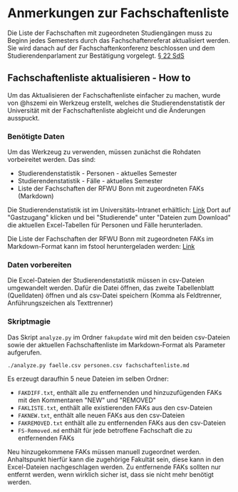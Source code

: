 # Anmerkungen zur Fachschaftenliste
Die Liste der Fachschaften mit zugeordneten Studiengängen muss zu Beginn jedes Semesters durch das Fachschaftenreferat aktualisiert werden. Sie wird danach auf der Fachschaftenkonferenz beschlossen und dem Studierendenparlament zur Bestätigung vorgelegt. [§ 22 SdS](https://www.sp.uni-bonn.de/dokumente/idx/Satzungen/SdS.html#%C2%A722)

## Fachschaftenliste aktualisieren - How to
Um das Aktualisieren der Fachschaftenliste einfacher zu machen, wurde von @hszemi ein Werkzeug erstellt, welches die Studierendenstatistik der Universität mit der Fachschaftenliste abgleicht und die Änderungen ausspuckt.

### Benötigte Daten
Um das Werkzeug zu verwenden, müssen zunächst die Rohdaten vorbeireitet werden. Das sind:

- Studierendenstatistik - Personen - aktuelles Semester
- Studierendenstatistik - Fälle - aktuelles Semester
- Liste der Fachschaften der RFWU Bonn mit zugeordneten FAKs (Markdown)

Die Studierendenstatistik ist im Universitäts-Intranet erhältlich: 
[Link](https://www.intranet.uni-bonn.de/organisation/verwaltung/dez-9/abt-9.3/studierendenstatistik)
Dort auf "Gastzugang" klicken und bei "Studierende" unter "Dateien zum Download" die aktuellen Excel-Tabellen für Personen und Fälle herunterladen. 

Die Liste der Fachschaften der RFWU Bonn mit zugeordneten FAKs im Markdown-Format kann im fstool 
heruntergeladen werden: [Link](https://gaia.asta.uni-bonn.de/fstool/fachschaften-md.php?fullnames)

### Daten vorbereiten

Die Excel-Dateien der Studierendenstatistik müssen in csv-Dateien umgewandelt werden. Dafür die Datei öffnen, 
das zweite Tabellenblatt (Quelldaten) öffnen und als csv-Datei speichern (Komma als Feldtrenner, Anführungszeichen 
als Texttrenner)

### Skriptmagie

Das Skript `analyze.py` im Ordner `fakupdate` wird mit den beiden csv-Dateien sowie der aktuellen 
Fachschaftenliste im Markdown-Format als Parameter aufgerufen. 

```
./analyze.py faelle.csv personen.csv fachschaftenliste.md
```

Es erzeugt daraufhin 5 neue Dateien im selben Ordner:

- `FAKDIFF.txt`, enthält alle zu entfernenden und hinzuzufügenden FAKs mit den Kommentaren "NEW" und "REMOVED"
- `FAKLISTE.txt`, enthält alle existierenden FAKs aus den csv-Dateien
- `FAKNEW.txt`, enthält alle neuen FAKs aus den csv-Dateien
- `FAKREMOVED.txt` enthält alle zu entfernenden FAKs aus den csv-Dateien
- `FS-Removed.md` enthält für jede betroffene Fachschaft die zu entfernenden FAKs

Neu hinzugekommene FAKs müssen manuell zugeordnet werden. Anhaltspunkt hierfür kann die zugehörige Fakultät 
sein, diese kann in den Excel-Dateien nachgeschlagen werden. Zu entfernende FAKs sollten nur entfernt werden, 
wenn wirklich sicher ist, dass sie nicht mehr benötigt werden.

